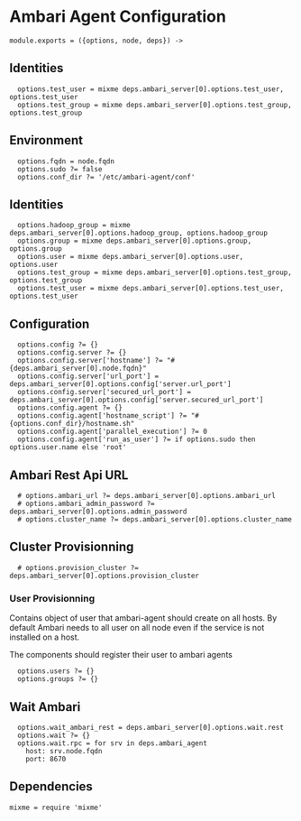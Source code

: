 
# Ambari Agent Configuration

    module.exports = ({options, node, deps}) ->

## Identities

      options.test_user = mixme deps.ambari_server[0].options.test_user, options.test_user
      options.test_group = mixme deps.ambari_server[0].options.test_group, options.test_group

## Environment

      options.fqdn = node.fqdn
      options.sudo ?= false
      options.conf_dir ?= '/etc/ambari-agent/conf'

## Identities

      options.hadoop_group = mixme deps.ambari_server[0].options.hadoop_group, options.hadoop_group
      options.group = mixme deps.ambari_server[0].options.group, options.group
      options.user = mixme deps.ambari_server[0].options.user, options.user
      options.test_group = mixme deps.ambari_server[0].options.test_group, options.test_group
      options.test_user = mixme deps.ambari_server[0].options.test_user, options.test_user

## Configuration

      options.config ?= {}
      options.config.server ?= {}
      options.config.server['hostname'] ?= "#{deps.ambari_server[0].node.fqdn}"
      options.config.server['url_port'] = deps.ambari_server[0].options.config['server.url_port']
      options.config.server['secured_url_port'] = deps.ambari_server[0].options.config['server.secured_url_port']
      options.config.agent ?= {}
      options.config.agent['hostname_script'] ?= "#{options.conf_dir}/hostname.sh"
      options.config.agent['parallel_execution'] ?= 0
      options.config.agent['run_as_user'] ?= if options.sudo then options.user.name else 'root'

## Ambari Rest Api URL

      # options.ambari_url ?= deps.ambari_server[0].options.ambari_url
      # options.ambari_admin_password ?= deps.ambari_server[0].options.admin_password
      # options.cluster_name ?= deps.ambari_server[0].options.cluster_name

## Cluster Provisionning

      # options.provision_cluster ?= deps.ambari_server[0].options.provision_cluster

### User Provisionning
Contains object of user that ambari-agent should create on all hosts. By default
Ambari needs to all user on all node even if the service is not installed on a host.

The components should register their user to ambari agents

      options.users ?= {}
      options.groups ?= {}
          
## Wait Ambari

      options.wait_ambari_rest = deps.ambari_server[0].options.wait.rest
      options.wait ?= {}
      options.wait.rpc = for srv in deps.ambari_agent
        host: srv.node.fqdn
        port: 8670

## Dependencies

    mixme = require 'mixme'
